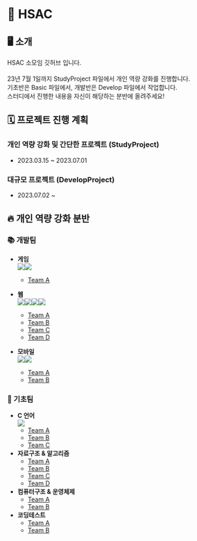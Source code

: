 # :star2: HSAC

## 🖥 소개
HSAC 소모임 깃허브 입니다.</br></br>
23년 7월 1일까지 StudyProject 파일에서 개인 역량 강화를 진행합니다.</br>
기초반은 Basic 파일에서, 개발반은 Develop 파일에서 작업합니다.</br>
스터디에서 진행한 내용을 자신이 해당하는 분반에 올려주세요!</br>

## 🗓 프로젝트 진행 계획

### 개인 역량 강화 및 간단한 프로젝트 (StudyProject)
* 2023.03.15 ~ 2023.07.01

### 대규모 프로젝트 (DevelopProject)
* 2023.07.02 ~

## 🔥 개인 역량 강화 분반

### 📚 개발팀

* **게임** </br>
<img src="https://img.shields.io/badge/CSharp-239120?style=for-the-badge&logo=CSharp&logoColor=white"><img src="https://img.shields.io/badge/Unity-FFFFFF?style=for-the-badge&logo=Unity&logoColor=black">
  + [Team A](https://github.com/TeamHSAC/HSAC/tree/main/StudyProject/Develop/Game/TeamA)
* **웹** </br>
<img src="https://img.shields.io/badge/HTML5-E34F26?style=for-the-badge&logo=HTML5&logoColor=white"><img src="https://img.shields.io/badge/CSS3-1572B6?style=for-the-badge&logo=CSS3&logoColor=white"><img src="https://img.shields.io/badge/JavaScript-F7DF1E?style=for-the-badge&logo=JavaScript&logoColor=white"><img src="https://img.shields.io/badge/Spring-000000?style=for-the-badge&logo=Spring&logoColor=white">
  + [Team A](https://github.com/TeamHSAC/HSAC/tree/main/StudyProject/Develop/Web/TeamA)
  + [Team B](https://github.com/TeamHSAC/HSAC/tree/main/StudyProject/Develop/Web/TeamB)
  + [Team C](https://github.com/TeamHSAC/HSAC/tree/main/StudyProject/Develop/Web/TeamC)
  + [Team D](https://github.com/TeamHSAC/HSAC/tree/main/StudyProject/Develop/Web/TeamD)
  
* **모바일** </br>
<img src="https://img.shields.io/badge/Android-3DDC84?style=for-the-badge&logo=Android&logoColor=white"><img src="https://img.shields.io/badge/Kotlin-7F52FF?style=for-the-badge&logo=Kotlin&logoColor=white">
  + [Team A](https://github.com/TeamHSAC/HSAC/tree/main/StudyProject/Develop/Mobile/TeamA)
  + [Team B](https://github.com/TeamHSAC/HSAC/tree/main/StudyProject/Develop/Mobile/TeamB)

### 🌼 기초팀

* **C 언어**</br>
<img src="https://img.shields.io/badge/C-A8B9CC?style=for-the-badge&logo=C&logoColor=white"></img>
  + [Team A](https://github.com/TeamHSAC/HSAC/tree/main/StudyProject/Basic/C%20Language/TeamA)
  + [Team B](https://github.com/TeamHSAC/HSAC/tree/main/StudyProject/Basic/C%20Language/TeamB)
  + [Team C](https://github.com/TeamHSAC/HSAC/tree/main/StudyProject/Basic/C%20Language/TeamC)
* **자료구조 & 알고리즘**
  + [Team A](https://github.com/TeamHSAC/HSAC/tree/main/StudyProject/Basic/Data%20Structure%26Algorithm/TeamA)
  + [Team B](https://github.com/TeamHSAC/HSAC/tree/main/StudyProject/Basic/Data%20Structure%26Algorithm/TeamB)
  + [Team C](https://github.com/TeamHSAC/HSAC/tree/main/StudyProject/Basic/Data%20Structure%26Algorithm/TeamC)
  + [Team D](https://github.com/TeamHSAC/HSAC/tree/main/StudyProject/Basic/Data%20Structure%26Algorithm/TeamD)
* **컴퓨터구조 & 운영체제**
  + [Team A](https://github.com/TeamHSAC/HSAC/tree/main/StudyProject/Basic/Computer%20Architecture%26OS/TeamA)
  + [Team B](https://github.com/TeamHSAC/HSAC/tree/main/StudyProject/Basic/Computer%20Architecture%26OS/TeamB)
* **코딩테스트**
  + [Team A](https://github.com/TeamHSAC/HSAC/tree/main/StudyProject/Basic/Coding%20Test/TeamA)
  + [Team B](https://github.com/TeamHSAC/HSAC/tree/main/StudyProject/Basic/Coding%20Test/TeamB)
